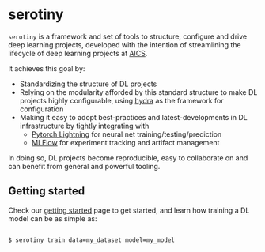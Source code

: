 # serotiny

`serotiny` is a framework and set of tools to structure, configure and drive deep
learning projects, developed with the intention of streamlining the lifecycle of
deep learning projects at [AICS](https://www.allencell.org/).

It achieves this goal by:

- Standardizing the structure of DL projects
- Relying on the modularity afforded by this standard structure to make DL projects highly
  configurable, using [hydra](https://hydra.cc) as the framework for configuration
- Making it easy to adopt best-practices and latest-developments in DL infrastructure
  by tightly integrating with
    - [Pytorch Lightning](https://pytorchlightning.ai) for neural net training/testing/prediction
    - [MLFlow](https://mlflow.org) for experiment tracking and artifact management

In doing so, DL projects become reproducible, easy to collaborate on and can
benefit from general and powerful tooling.

## Getting started

Check our [getting started](https://allencellmodeling.github.io/serotiny/getting_started.html)
page to get started, and learn how training a DL model can be as simple as:

``` sh

$ serotiny train data=my_dataset model=my_model

```
